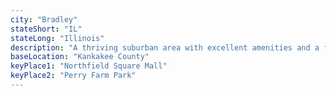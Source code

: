 ```yaml
---
city: "Bradley"
stateShort: "IL"
stateLong: "Illinois"
description: "A thriving suburban area with excellent amenities and a focus on family-friendly living."
baseLocation: "Kankakee County"
keyPlace1: "Northfield Square Mall"
keyPlace2: "Perry Farm Park"
---
```


